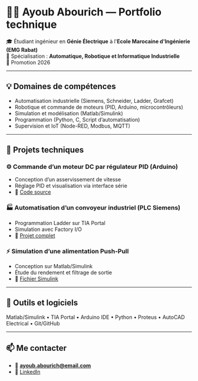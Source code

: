 # 👨‍🔧 Ayoub Abourich — Portfolio technique

🎓 Étudiant ingénieur en **Génie Électrique** à l'**Ecole Marocaine d'Ingénierie (EMG Rabat)**  
🔧 Spécialisation : **Automatique, Robotique et Informatique Industrielle**  
📅 Promotion 2026

---

## 💡 Domaines de compétences
- Automatisation industrielle (Siemens, Schneider, Ladder, Grafcet)
- Robotique et commande de moteurs (PID, Arduino, microcontrôleurs)
- Simulation et modélisation (Matlab/Simulink)
- Programmation (Python, C, Script d’automatisation)
- Supervision et IoT (Node-RED, Modbus, MQTT)

---

## 🚀 Projets techniques

### ⚙️ Commande d’un moteur DC par régulateur PID (Arduino)
- Conception d’un asservissement de vitesse
- Réglage PID et visualisation via interface série
- 🔗 [Code source](./Robotique/PID_Arduino_Moteur_DC)

### 🏭 Automatisation d’un convoyeur industriel (PLC Siemens)
- Programmation Ladder sur TIA Portal
- Simulation avec Factory I/O
- 🔗 [Projet complet](./Automation/Projet_PLC_Siemens)

### ⚡ Simulation d’une alimentation Push-Pull
- Conception sur Matlab/Simulink
- Étude du rendement et filtrage de sortie
- 🔗 [Fichier Simulink](./Energie_Electrique/Simulation_Convertisseur_PushPull)

---

## 🧰 Outils et logiciels
Matlab/Simulink • TIA Portal • Arduino IDE • Python • Proteus • AutoCAD Electrical • Git/GitHub

---

## 📫 Me contacter
- 📧 **ayoub.abourich@email.com**
- 🔗 [LinkedIn](https://www.linkedin.com/in/ayoub-abourich-9a056b306/)
